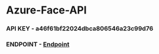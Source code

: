 # Azure-Face-API <br>

### API KEY - a46f61bf22024dbca806546a23c99d76

### ENDPOINT - [Endpoint](https://face-si.cognitiveservices.azure.com/)

